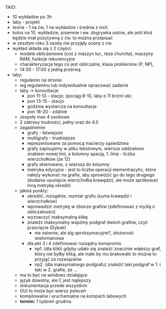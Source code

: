 
TAIO:
- 10 wykładów po 3h
- laby - projekt
- teoria - 1 na ćw, 1 na wykładzie i średnia z nich
- kolos na 10. wykładzie, pisemnie i ew. dogrywka ustnie, ale jeśli ktoś będzie miał pozytywną z ćw. to można przepisać
- w zeszłym roku 3 osoby nie przyjęły oceny z ćw.
- wykład składa się z 2 części: 
	- modele obliczeniowe (coś z maszyn tur., teza churcha), maszyny RAM, funkcje rekurencyjne
	- charakteryzacja tego co jest obliczalne, klasa problemów (P, NP), 
	- 14:30 - 17:00 z jedną przerwą
- laby:
	- regulamin na stronie
	- wg regulaminu lub indywidualnie opracować zadanie
	- laby -> konsultacje 
		- pon 11-13 - stacjo; (pociąg 8-10, laby o 11 brzmi ok)
		- pon 13-15 - stacjo
		- godzina wystarcza na konsultacje
		- pon 18-20 - zdalnie
	- zespoły max 4 osobowe
	- 2 zakresy trudności, pełny oraz do 4.0
	- zagadnienie:
		- grafy - łatwiejsze
		- multigrafy - trudniejsze
		- reprezentowane za pomocą macierzy sąsiedztwa
		- grafy zapisujemy w pliku tekstowym, wiersze oddzielone znakiem nowej linii, a kolumny spacją, 1. linia - liczba wierzchołków (że 12)
		- grafy skierowane, z wiersza do kolumny
		- metryka edycyjna - jest to liczba operacji elementracyhc, które należy wykonać na grafie, aby sprowdzić go do tego drugiego (dodanie usunięcie wierzchołka krawędzi), ale może spróbować inną metrykę określić
	- jakieś punkty:
		- określić, rozsądnie, rozmiar grafu (suma krawędzi i wierzchołków)
		- wprowadzić metrykę w zbiorze grafów (zdefiniować z myślą o obliczalności)
		- wyznaczyć maksymalną klikę
		- znaleźć maksymalny wspólny podgraf dwóch grafów, czyli przecięcie (Dybek)
			- nie naiwnie, ale alg aproksymacyjne?, złożoność wielomianowa
		- dla pkt 3 i 4 zdefiniować rozsądny kompromis
			- np1. (dla kliki) gdyby udało się znaleźć znacznie większy graf, który nie byłby kliką, ale mało by mu brakowało to można to przyjąć za rozwiązanie
			- np2. (dla maksymalnego podgrafu) znaleźć taki podgraf w 1. i taki w 2. grafie, że ...
	- ma to być na windows działające
	- język dowolny, ale C jest najlepszy
	- dokumentacja przede wszystkim
	- GUI to może być wiersz poleceń
	- kompilowalne i uruchamialne na kompach labowych
	- **termin:** 1 tydzień grudnia